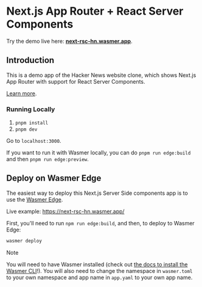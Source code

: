 # Next.js App Router + React Server Components

Try the demo live here: [**next-rsc-hn.wasmer.app**](https://next-rsc-hn.wasmer.app).

## Introduction

This is a demo app of the Hacker News website clone, which shows Next.js App Router with support for React Server Components.

[Learn more](https://nextjs.org/docs/getting-started/react-essentials#server-components).

### Running Locally

1. `pnpm install`
2. `pnpm dev`

Go to `localhost:3000`.

If you want to run it with Wasmer locally, you can do `pnpm run edge:build` and then `pnpm run edge:preview`.

## Deploy on Wasmer Edge

The easiest way to deploy this Next.js Server Side components app is to use the [Wasmer Edge](https://wasmer.io/products/edge).

Live example: https://next-rsc-hn.wasmer.app/

First, you'll need to run `npm run edge:build`, and then, to deploy to Wasmer Edge:

```bash
wasmer deploy
```

> [!NOTE]
> You will need to have Wasmer installed (check out [the docs to install the Wasmer CLI](https://docs.wasmer.io/install)!). 
> You will also need to change the namespace in `wasmer.toml` to your own namespace and app name in `app.yaml` to your own app name.
